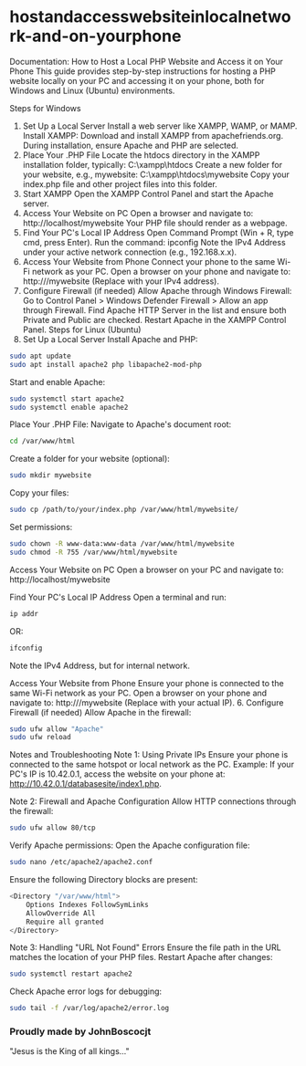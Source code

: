 # hostandaccesswebsiteinlocalnetwork-and-on-yourphone

Documentation: How to Host a Local PHP Website and Access it on Your Phone
This guide provides step-by-step instructions for hosting a PHP website locally on your PC and accessing it on your phone, both for Windows and Linux (Ubuntu) environments.

Steps for Windows
1. Set Up a Local Server
Install a web server like XAMPP, WAMP, or MAMP.
Install XAMPP:
Download and install XAMPP from apachefriends.org.
During installation, ensure Apache and PHP are selected.
2. Place Your .PHP File
Locate the htdocs directory in the XAMPP installation folder, typically:
C:\xampp\htdocs
Create a new folder for your website, e.g., mywebsite:
C:\xampp\htdocs\mywebsite
Copy your index.php file and other project files into this folder.
3. Start XAMPP
Open the XAMPP Control Panel and start the Apache server.
4. Access Your Website on PC
Open a browser and navigate to:
http://localhost/mywebsite
Your PHP file should render as a webpage.
5. Find Your PC's Local IP Address
Open Command Prompt (Win + R, type cmd, press Enter).
Run the command:
ipconfig
Note the IPv4 Address under your active network connection (e.g., 192.168.x.x).
6. Access Your Website from Phone
Connect your phone to the same Wi-Fi network as your PC.
Open a browser on your phone and navigate to:
http://<your-pc-ip-address>/mywebsite
(Replace <your-pc-ip-address> with your IPv4 address).
7. Configure Firewall (if needed)
Allow Apache through Windows Firewall:
Go to Control Panel > Windows Defender Firewall > Allow an app through Firewall.
Find Apache HTTP Server in the list and ensure both Private and Public are checked.
Restart Apache in the XAMPP Control Panel.
Steps for Linux (Ubuntu)
1. Set Up a Local Server
Install Apache and PHP:
```bash
sudo apt update  
sudo apt install apache2 php libapache2-mod-php
```
Start and enable Apache:
```bash
sudo systemctl start apache2  
sudo systemctl enable apache2  
```
Place Your .PHP File:
Navigate to Apache's document root:
```bash
cd /var/www/html  
```
Create a folder for your website (optional):
```bash
sudo mkdir mywebsite  
```
Copy your files:
```bash
sudo cp /path/to/your/index.php /var/www/html/mywebsite/  
```
Set permissions:
```bash
sudo chown -R www-data:www-data /var/www/html/mywebsite  
sudo chmod -R 755 /var/www/html/mywebsite  
```
Access Your Website on PC
Open a browser on your PC and navigate to:
http://localhost/mywebsite

 Find Your PC's Local IP Address
Open a terminal and run:
```bash
ip addr  
```
OR:
```bash
ifconfig  
```
Note the IPv4 Address, but for internal network.

 Access Your Website from Phone
Ensure your phone is connected to the same Wi-Fi network as your PC.
Open a browser on your phone and navigate to:
http://<your-pc-ip-address>/mywebsite
(Replace <your-pc-ip-address> with your actual IP).
6. Configure Firewall (if needed)
Allow Apache in the firewall:
```bash
sudo ufw allow "Apache"  
sudo ufw reload  
```
Notes and Troubleshooting
Note 1: Using Private IPs
Ensure your phone is connected to the same hotspot or local network as the PC.
Example:
If your PC's IP is 10.42.0.1, access the website on your phone at:
http://10.42.0.1/databasesite/index1.php.

Note 2: Firewall and Apache Configuration
Allow HTTP connections through the firewall:
```bash
sudo ufw allow 80/tcp  
```
Verify Apache permissions:
Open the Apache configuration file:
```bash
sudo nano /etc/apache2/apache2.conf  
```
Ensure the following Directory blocks are present:
```bash
<Directory "/var/www/html">
    Options Indexes FollowSymLinks
    AllowOverride All
    Require all granted
</Directory>
```

Note 3: Handling "URL Not Found" Errors
Ensure the file path in the URL matches the location of your PHP files.
Restart Apache after changes:
```bash
sudo systemctl restart apache2  
```
Check Apache error logs for debugging:
```bash
sudo tail -f /var/log/apache2/error.log  
```



### Proudly made by JohnBoscocjt
"Jesus is the King of all kings..."

















